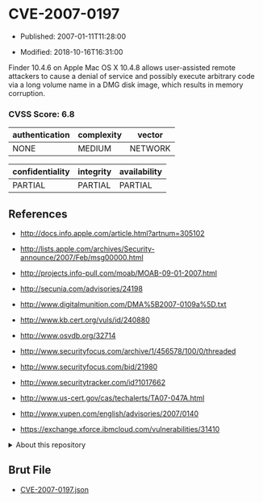 # CVE-2007-0197

- Published: 2007-01-11T11:28:00

- Modified: 2018-10-16T16:31:00

Finder 10.4.6 on Apple Mac OS X 10.4.8 allows user-assisted remote attackers to cause a denial of service and possibly execute arbitrary code via a long volume name in a DMG disk image, which results in memory corruption.

### CVSS Score: **6.8**

| authentication | complexity | vector |
| --- | --- | --- |
| NONE | MEDIUM | NETWORK |

| confidentiality | integrity | availability |
| --- | --- | --- |
| PARTIAL | PARTIAL | PARTIAL |

## References

* http://docs.info.apple.com/article.html?artnum=305102

* http://lists.apple.com/archives/Security-announce/2007/Feb/msg00000.html

* http://projects.info-pull.com/moab/MOAB-09-01-2007.html

* http://secunia.com/advisories/24198

* http://www.digitalmunition.com/DMA%5B2007-0109a%5D.txt

* http://www.kb.cert.org/vuls/id/240880

* http://www.osvdb.org/32714

* http://www.securityfocus.com/archive/1/456578/100/0/threaded

* http://www.securityfocus.com/bid/21980

* http://www.securitytracker.com/id?1017662

* http://www.us-cert.gov/cas/techalerts/TA07-047A.html

* http://www.vupen.com/english/advisories/2007/0140

* https://exchange.xforce.ibmcloud.com/vulnerabilities/31410

<details>
<summary>About this repository</summary> 

  This repository is part of the project [Live Hack CVE](https://github.com/Live-Hack-CVE). Main website can be found [www.live-hack.org](https://www.live-hack.org) 
  
  Made by [Sn0wAlice](https://github.com/Sn0wAlice) for the people that care about security and need to have a feed of the latest CVEs. Hope you enjoy it, don't forget to star the repo and follow me on [Twitter](https://twitter.com/Sn0wAlice) and [Github](https://github.com/Sn0wAlice). And that is my [personnal website](https://www.alice-snow.me/)

  - [Home Page](https://github.com/Live-Hack-CVE)
  - [Framework](https://github.com/Live-Hack-CVE/cve-framework)
  - [CVE database](https://github.com/Live-Hack-CVE/full_database)
  - [Changelog](https://github.com/Live-Hack-CVE/Changelog)
</details>

## Brut File

* [CVE-2007-0197.json](https://raw.githubusercontent.com/Live-Hack-CVE/full_database/main/cves/2007/CVE-2007-0197.json)


